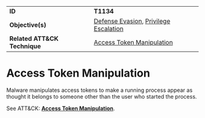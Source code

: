 |||
|---------|------------------------|
|**ID**|**T1134**|
|**Objective(s)**| [Defense Evasion](../defense-evasion), [Privilege Escalation](../privilege-escalation)|
|**Related ATT&CK Technique**|[Access Token Manipulation](https://attack.mitre.org/techniques/T1134)|


Access Token Manipulation
=========================
Malware manipulates access tokens to make a running process appear as thought it belongs to someone other than the user who started the process. 

See ATT&CK: [**Access Token Manipulation**](https://attack.mitre.org/techniques/T1134).